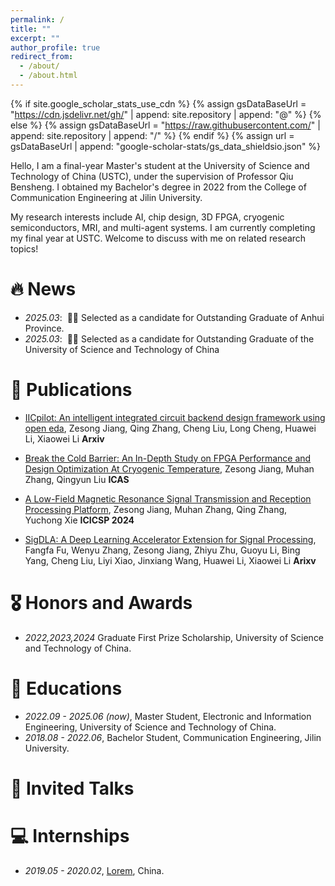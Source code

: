 ```yaml
---
permalink: /
title: ""
excerpt: ""
author_profile: true
redirect_from: 
  - /about/
  - /about.html
---
```


{% if site.google_scholar_stats_use_cdn %}
{% assign gsDataBaseUrl = "https://cdn.jsdelivr.net/gh/" | append: site.repository | append: "@" %}
{% else %}
{% assign gsDataBaseUrl = "https://raw.githubusercontent.com/" | append: site.repository | append: "/" %}
{% endif %}
{% assign url = gsDataBaseUrl | append: "google-scholar-stats/gs_data_shieldsio.json" %}

<span class='anchor' id='about-me'></span>

Hello, I am a final-year Master's student at the University of Science and Technology of China (USTC), under the supervision of Professor Qiu Bensheng. I obtained my Bachelor's degree in 2022 from the College of Communication Engineering at Jilin University. 

My research interests include AI, chip design, 3D FPGA, cryogenic semiconductors, MRI, and multi-agent systems. I am currently completing my final year at USTC. Welcome to discuss with me on related research topics!


# 🔥 News
- *2025.03*: &nbsp;🎉🎉 Selected as a candidate for Outstanding Graduate of Anhui Province.
- *2025.03*: &nbsp;🎉🎉 Selected as a candidate for Outstanding Graduate of the University of Science and Technology of China

# 📝 Publications 

<!-- <div class='paper-box'><div class='paper-box-image'><div><div class="badge">CVPR 2016</div><img src='images/500x300.png' alt="sym" width="100%"></div></div>
<div class='paper-box-text' markdown="1">

[Deep Residual Learning for Image Recognition](https://openaccess.thecvf.com/content_cvpr_2016/papers/He_Deep_Residual_Learning_CVPR_2016_paper.pdf)

**Kaiming He**, Xiangyu Zhang, Shaoqing Ren, Jian Sun

[**Project**](https://scholar.google.com/citations?view_op=view_citation&hl=zh-CN&user=DhtAFkwAAAAJ&citation_for_view=DhtAFkwAAAAJ:ALROH1vI_8AC) <strong><span class='show_paper_citations' data='DhtAFkwAAAAJ:ALROH1vI_8AC'></span></strong>
- Lorem ipsum dolor sit amet, consectetur adipiscing elit. Vivamus ornare aliquet ipsum, ac tempus justo dapibus sit amet. 
</div>
</div> -->

- [IICpilot: An intelligent integrated circuit backend design framework using open eda](https://arxiv.org/pdf/2407.12576), Zesong Jiang, Qing Zhang, Cheng Liu, Long Cheng, Huawei Li, Xiaowei Li **Arxiv**

- [Break the Cold Barrier: An In-Depth Study on FPGA Performance and Design Optimization At Cryogenic Temperature](https://ieeexplore.ieee.org/stamp/stamp.jsp?arnumber=10755040), Zesong Jiang, Muhan Zhang, Qingyun Liu **ICAS**

- [A Low-Field Magnetic Resonance Signal Transmission and Reception Processing Platform](https://arxiv.org/pdf/2409.08671), Zesong Jiang, Muhan Zhang, Qing Zhang, Yuchong Xie **ICICSP 2024**

- [SigDLA: A Deep Learning Accelerator Extension for Signal Processing](https://arxiv.org/pdf/2407.12565), Fangfa Fu, Wenyu Zhang, Zesong Jiang, Zhiyu Zhu, Guoyu Li, Bing Yang, Cheng Liu, Liyi Xiao, Jinxiang Wang, Huawei Li, Xiaowei Li **Arixv**


# 🎖 Honors and Awards
- *2022,2023,2024* Graduate First Prize Scholarship, University of Science and Technology of China. 


# 📖 Educations
- *2022.09 - 2025.06 (now)*, Master Student, Electronic and Information Engineering, University of Science and Technology of China. 
- *2018.08 - 2022.06*, Bachelor Student, Communication Engineering, Jilin University. 

# 💬 Invited Talks
<!-- - *2021.06*, Lorem ipsum dolor sit amet, consectetur adipiscing elit. Vivamus ornare aliquet ipsum, ac tempus justo dapibus sit amet. 
- *2021.03*, Lorem ipsum dolor sit amet, consectetur adipiscing elit. Vivamus ornare aliquet ipsum, ac tempus justo dapibus sit amet.  \| [\[video\]](https://github.com/) -->

# 💻 Internships
- *2019.05 - 2020.02*, [Lorem](https://github.com/), China.